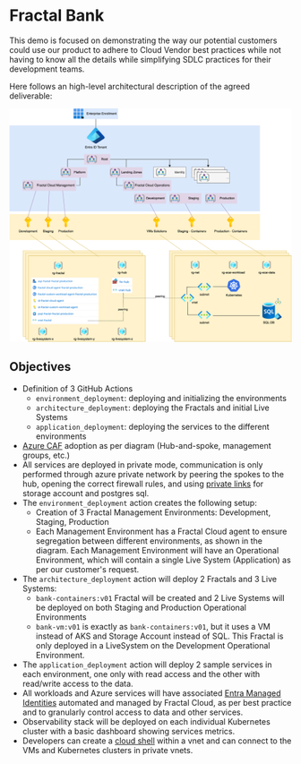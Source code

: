 # Fractal Bank

This demo is focused on demonstrating the way our potential customers could use our product to adhere to Cloud Vendor
best practices while not having to know all the details while simplifying SDLC practices for their development teams.

Here follows an high-level architectural description of the agreed deliverable:

![Architectural Description](./deliverable.drawio.png)

## Objectives

* Definition of 3 GitHub Actions
    * `environment_deployment`: deploying and initializing the environments
    * `architecture_deployment`: deploying the Fractals and initial Live Systems
    * `application_deployment`: deploying the services to the different environments
* [Azure CAF](https://learn.microsoft.com/en-us/azure/cloud-adoption-framework/ready/landing-zone/design-areas) adoption
  as per diagram (Hub-and-spoke, management groups, etc.)
* All services are deployed in private mode, communication is only performed through azure private network by peering
  the spokes to the hub, opening the correct firewall rules, and
  using [private links](https://learn.microsoft.com/en-us/azure/private-link/private-link-overview) for storage account
  and postgres sql.
* The `environment_deployment` action creates the following setup:
    * Creation of 3 Fractal Management Environments: Development, Staging, Production
    * Each Management Environment has a Fractal Cloud agent to ensure segregation between different environments, as
      shown in the diagram. Each Management Environment will have an Operational Environment, which will contain a
      single Live System (Application) as per our customer's request.
* The `architecture_deployment` action will deploy 2 Fractals and 3 Live Systems:
    * `bank-containers:v01` Fractal will be created and 2 Live Systems will be deployed on both Staging and Production
      Operational Environments
    * `bank-vm:v01` is exactly as `bank-containers:v01`, but it uses a VM instead of AKS and Storage Account instead of
      SQL. This Fractal is only deployed in a LiveSystem on the Development Operational Environment.
* The `application_deployment` action will deploy 2 sample services in each environment, one only with read access and
  the other with read/write access to the data.
* All workloads and Azure services will have
  associated [Entra Managed Identities](https://learn.microsoft.com/en-us/entra/identity/managed-identities-azure-resources/overview)
  automated and managed by Fractal Cloud, as per best practice and to granularly control access to data and other
  services.
* Observability stack will be deployed on each individual Kubernetes cluster with a basic dashboard showing services
  metrics.
* Developers can create a [cloud shell](https://learn.microsoft.com/en-us/azure/cloud-shell/vnet/overview) within a vnet
  and can connect to the VMs and Kubernetes clusters in private vnets.
